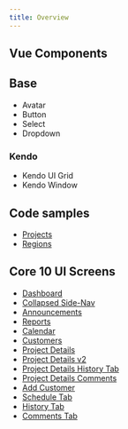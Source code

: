 ```yaml
---
title: Overview
---
```


## Vue Components

## Base

- Avatar
- Button
- Select
- Dropdown

### Kendo

- Kendo UI Grid
- Kendo Window

## Code samples

- [Projects](/projects)
- [Regions](/regions)

## Core 10 UI Screens

- [Dashboard](https://xd.adobe.com/view/1ccaa3fb-6e83-4f01-65fe-119b51af049d-6afb/)
- [Collapsed Side-Nav](https://xd.adobe.com/view/1ccaa3fb-6e83-4f01-65fe-119b51af049d-6afb/screen/213bbfd1-031f-4382-8c5b-01544228b65e)
- [Announcements](https://xd.adobe.com/view/1ccaa3fb-6e83-4f01-65fe-119b51af049d-6afb/screen/c13f04d8-e61b-4dbf-b1a1-b874e33c780f)
- [Reports](https://xd.adobe.com/view/1ccaa3fb-6e83-4f01-65fe-119b51af049d-6afb/screen/0bf51314-06b2-4955-b15a-90c3ef53d404)
- [Calendar](https://xd.adobe.com/view/1ccaa3fb-6e83-4f01-65fe-119b51af049d-6afb/screen/8aec80b9-a195-46f7-a186-d240f3af826b)
- [Customers](https://xd.adobe.com/view/1ccaa3fb-6e83-4f01-65fe-119b51af049d-6afb/screen/3ecfc7be-bfea-44b2-a1d6-43ebbed4e53b)
- [Project Details](https://xd.adobe.com/view/1ccaa3fb-6e83-4f01-65fe-119b51af049d-6afb/screen/c4348e65-13ec-4e6c-b0f2-91ae9a790228)
- [Project Details v2](https://xd.adobe.com/view/1ccaa3fb-6e83-4f01-65fe-119b51af049d-6afb/screen/e15684c2-f8d9-4b15-9a51-5583bb7676fe)
- [Project Details History Tab](https://xd.adobe.com/view/1ccaa3fb-6e83-4f01-65fe-119b51af049d-6afb/screen/c3e8452e-2a21-4514-b6a2-e1e4eae5a835)
- [Project Details Comments](https://xd.adobe.com/view/1ccaa3fb-6e83-4f01-65fe-119b51af049d-6afb/screen/cb5fc81a-3d31-4078-af7e-87f7f224202a)
- [Add Customer](https://xd.adobe.com/view/1ccaa3fb-6e83-4f01-65fe-119b51af049d-6afb/screen/a0672825-8eea-40c0-a908-e032a931dc41)
- [Schedule Tab](https://xd.adobe.com/view/1ccaa3fb-6e83-4f01-65fe-119b51af049d-6afb/screen/8384a6e0-862b-4090-95b3-b7ec3a73d4ae)
- [History Tab](https://xd.adobe.com/view/1ccaa3fb-6e83-4f01-65fe-119b51af049d-6afb/screen/6980f6f5-8d78-4da6-b1c5-43588aec69b8)
- [Comments Tab](https://xd.adobe.com/view/1ccaa3fb-6e83-4f01-65fe-119b51af049d-6afb/screen/ded10744-9c77-467a-a259-377fd291bba9)
